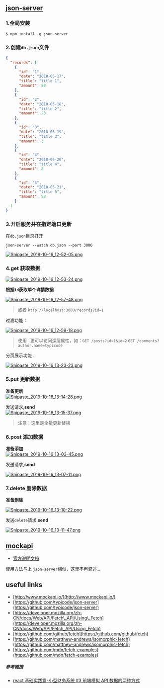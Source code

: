 ## [json-server](https://github.com/typicode/json-server)

### 1.全局安装

```shell
$ npm install -g json-server
```

### 2.创建`db.json`文件

```json
{
  "records": [
    {
      "id": "1",
      "date": "2018-05-17",
      "title": "title 1",
      "amount": 88
    },
    {
      "id": "2",
      "date": "2018-05-18",
      "title": "title 2",
      "amount": 23
    },
    {
      "id": "3",
      "date": "2018-05-19",
      "title": "title 3",
      "amount": 3
    },
    {
      "id": "4",
      "date": "2018-05-20",
      "title": "title 4",
      "amount": 8
    },
    {
      "id": "5",
      "date": "2018-05-21",
      "title": "title 5",
      "amount": 88
    }
  ]
}
```

### 3.开启服务并在指定端口更新

在`db.json`目录打开

```shell
json-server --watch db.json --port 3006
```

[![Snipaste_2019-10-16_12-52-05.png](https://camo.githubusercontent.com/69507673f6d324f06ab323aaa075c17083cf24c6/687474703a2f2f7777312e73696e61696d672e636e2f6c617267652f64663535316561356c793167377a793665346f6c386a32306f673038656d78612e6a7067)](https://camo.githubusercontent.com/69507673f6d324f06ab323aaa075c17083cf24c6/687474703a2f2f7777312e73696e61696d672e636e2f6c617267652f64663535316561356c793167377a793665346f6c386a32306f673038656d78612e6a7067)

### 4.get 获取数据

[![Snipaste_2019-10-16_12-53-24.png](https://camo.githubusercontent.com/665746c103bd33cadd80ab366a80459f32c52e46/687474703a2f2f7777312e73696e61696d672e636e2f6c617267652f64663535316561356c793167377a79377274666d396a3230706f3067617133312e6a7067)](https://camo.githubusercontent.com/665746c103bd33cadd80ab366a80459f32c52e46/687474703a2f2f7777312e73696e61696d672e636e2f6c617267652f64663535316561356c793167377a79377274666d396a3230706f3067617133312e6a7067)

**根据`id`获取单个详情数据**

[![Snipaste_2019-10-16_12-57-48.png](https://camo.githubusercontent.com/313e26376e2ecc861cf8a6827f8bb794950fc9d4/687474703a2f2f7777312e73696e61696d672e636e2f6c617267652f64663535316561356c793167377a796365356230626a323063683034356a72392e6a7067)](https://camo.githubusercontent.com/313e26376e2ecc861cf8a6827f8bb794950fc9d4/687474703a2f2f7777312e73696e61696d672e636e2f6c617267652f64663535316561356c793167377a796365356230626a323063683034356a72392e6a7067)

> 或者 `http://localhost:3000/records?id=1`

过滤功能：

[![Snipaste_2019-10-16_12-59-18.png](https://camo.githubusercontent.com/2c2f3f34cd16b85d6b96a06d8248abc10c61a047/687474703a2f2f7777312e73696e61696d672e636e2f6c617267652f64663535316561356c793167377a796477636c67696a3230676d3035326a72612e6a7067)](https://camo.githubusercontent.com/2c2f3f34cd16b85d6b96a06d8248abc10c61a047/687474703a2f2f7777312e73696e61696d672e636e2f6c617267652f64663535316561356c793167377a796477636c67696a3230676d3035326a72612e6a7067)

> 使用 `.`更可以访问深层属性，如：`GET /posts?id=1&id=2` `GET /comments?author.name=typicode`

分页展示功能：

[![Snipaste_2019-10-16_13-23-23.png](https://camo.githubusercontent.com/977bc162ea706b0ad78a866f4459fab0f7916515/687474703a2f2f7777312e73696e61696d672e636e2f6c617267652f64663535316561356c793167377a7a327a6d6563656a32306861306177676c6d2e6a7067)](https://camo.githubusercontent.com/977bc162ea706b0ad78a866f4459fab0f7916515/687474703a2f2f7777312e73696e61696d672e636e2f6c617267652f64663535316561356c793167377a7a327a6d6563656a32306861306177676c6d2e6a7067)

### 5.put 更新数据

**准备更新**  
[![Snipaste_2019-10-16_13-14-28.png](https://camo.githubusercontent.com/17a05a9ce52bb8165b2e5a6893acff08c35d0447/687474703a2f2f7777312e73696e61696d672e636e2f6c617267652f64663535316561356c793167377a79753777756a666a323138613064646a72702e6a7067)](https://camo.githubusercontent.com/17a05a9ce52bb8165b2e5a6893acff08c35d0447/687474703a2f2f7777312e73696e61696d672e636e2f6c617267652f64663535316561356c793167377a79753777756a666a323138613064646a72702e6a7067)

发送请求,**send**  
[![Snipaste_2019-10-16_13-15-37.png](https://camo.githubusercontent.com/fcffdf112ad11470816cd4f519c19f4cb6c04777/687474703a2f2f7777312e73696e61696d672e636e2f6c617267652f64663535316561356c793167377a797575726535656a32306c62306664676c6f2e6a7067)](https://camo.githubusercontent.com/fcffdf112ad11470816cd4f519c19f4cb6c04777/687474703a2f2f7777312e73696e61696d672e636e2f6c617267652f64663535316561356c793167377a797575726535656a32306c62306664676c6f2e6a7067)

> 注意：这里是全量更新替换

### 6.post 添加数据

**准备添加**  
[![Snipaste_2019-10-16_13-03-45.png](https://camo.githubusercontent.com/0e1c8abe94df7189a58b3fdda72f3312d2756fb8/687474703a2f2f7777312e73696e61696d672e636e2f6c617267652f64663535316561356c793167377a79696b6e7833616a3231386f3064686a72752e6a7067)](https://camo.githubusercontent.com/0e1c8abe94df7189a58b3fdda72f3312d2756fb8/687474703a2f2f7777312e73696e61696d672e636e2f6c617267652f64663535316561356c793167377a79696b6e7833616a3231386f3064686a72752e6a7067)

发送请求,**send**

[![Snipaste_2019-10-16_13-07-11.png](https://camo.githubusercontent.com/e7a2c595add2347c7e8f33ced16606c85d09df98/687474703a2f2f7777312e73696e61696d672e636e2f6c617267652f64663535316561356c793167377a796d3362696d316a3230733030697a3073772e6a7067)](https://camo.githubusercontent.com/e7a2c595add2347c7e8f33ced16606c85d09df98/687474703a2f2f7777312e73696e61696d672e636e2f6c617267652f64663535316561356c793167377a796d3362696d316a3230733030697a3073772e6a7067)

### 7.delete 删除数据

**准备删除**

[![Snipaste_2019-10-16_13-10-22.png](https://camo.githubusercontent.com/f6f51da3089c580f9e436a7766c1e6858f9f0153/687474703a2f2f7777312e73696e61696d672e636e2f6c617267652f64663535316561356c793167377a797066313935366a323138643064376161632e6a7067)](https://camo.githubusercontent.com/f6f51da3089c580f9e436a7766c1e6858f9f0153/687474703a2f2f7777312e73696e61696d672e636e2f6c617267652f64663535316561356c793167377a797066313935366a323138643064376161632e6a7067)

发送`delete`请求,**send**

[![Snipaste_2019-10-16_13-11-47.png](https://camo.githubusercontent.com/19a2de9fb81521c62325509fab4d7f8c9d5bded4/687474703a2f2f7777312e73696e61696d672e636e2f6c617267652f64663535316561356c793167377a797179396e76756a323070383067326d78392e6a7067)](https://camo.githubusercontent.com/19a2de9fb81521c62325509fab4d7f8c9d5bded4/687474703a2f2f7777312e73696e61696d672e636e2f6c617267652f64663535316561356c793167377a797179396e76756a323070383067326d78392e6a7067)

## [mockapi](https://www.mockapi.io)

-   [官方说明文档](https://www.mockapi.io/docs)

使用方法与上 `json-server`相似，这里不再赘述...

## useful links

-   [http://www.mockapi.io/](http://www.mockapi.io/)
-   [https://github.com/typicode/json-server](https://github.com/typicode/json-server)
-   [https://developer.mozilla.org/zh-CN/docs/Web/API/Fetch\_API/Using\_Fetch](https://developer.mozilla.org/zh-CN/docs/Web/API/Fetch_API/Using_Fetch)
-   [https://github.com/github/fetch](https://github.com/github/fetch)
-   [https://github.com/matthew-andrews/isomorphic-fetch](https://github.com/matthew-andrews/isomorphic-fetch)
-   [https://github.com/mdn/fetch-examples](https://github.com/mdn/fetch-examples)

##### 参考链接

-   [react 基础实践篇-小型财务系统 #3 前端模拟 API 数据的两种方式](https://www.rails365.net/movies/react-ji-chu-shi-jian-pian-xiao-xing-cai-wu-xi-tong-3-qian-duan-mo-ni-api-shu-ju-de-liang-zhong-fang-shi)